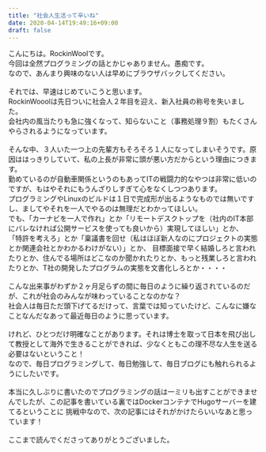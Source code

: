 ```yaml
---
title: "社会人生活って辛いね"
date: 2020-04-14T19:49:16+09:00
draft: false
---
```


こんにちは。RockinWoolです。\
今回は全然プログラミングの話とかじゃありません。愚痴です。\
なので、あんまり興味のない人は早めにブラウザバックしてください。\
\
それでは、早速はじめていこうと思います。\
RockinWooolは先日ついに社会人２年目を迎え、新入社員の称号を失いました。\
会社内の風当たりも急に強くなって、知らないこと（事務処理９割）もたくさんやらされるようになっています。\
\
そんな中、３人いた一つ上の先輩方もそろそろ１人になってしまいそうです。原因ははっきりしていて、私の上長が非常に頭が悪い方だからという理由につきます。\
勤めているのが自動車関係というのもあってITの戦闘力的なやつは非常に低いのですが、もはやそれにもうんざりしすぎて心をなくしつつあります。\
プログラミングやLinuxのビルドは１日で完成形が出るようなものでは無いですし、ましてやそれを一人でやるのは無理だとわかってほしい。\
でも、「カーナビを一人で作れ」とか「リモートデスクトップを（社内のIT本部にバレなければ公開サービスを使っても良いから）実現してほしい」とか、
「特許を考えろ」とか「稟議書を回せ（私はほぼ新人なのにプロジェクトの実態とか関連会社とかわかるわけがない）」とか、
目標面接で早く結婚しろと言われたりとか、住んでる場所はどこなのか聞かれたりとか、もっと残業しろと言われたりとか、T社の開発したプログラムの実態を文書化しろとか・・・・\
\
こんな出来事がわずか２ヶ月足らずの間に毎日のように繰り返されているのだが、これが社会のみんなが味わっていることなのかな？\
社会人は毎日ただ頭下げてるだけって、言葉では知っていたけど、こんなに嫌なことなんだなあって最近毎日のように思っています。\
\
けれど、ひとつだけ明確なことがあります。それは博士を取って日本を飛び出して教授として海外で生きることができれば、少なくともこの理不尽な人生を送る必要はないということ！\
なので、毎日プログラミングして、毎日勉強して、毎日ブログにも触れられるようにしたいです。\
\
本当に久しぶりに書いたのでプログラミングの話は一ミリも出すことができませんでしたが、この記事を書いている裏ではDockerコンテナでHugoサーバーを建てるということに
挑戦中なので、次の記事にはそれがかけたらいいなあと思っています！\
\
ここまで読んでくださってありがとうございました。